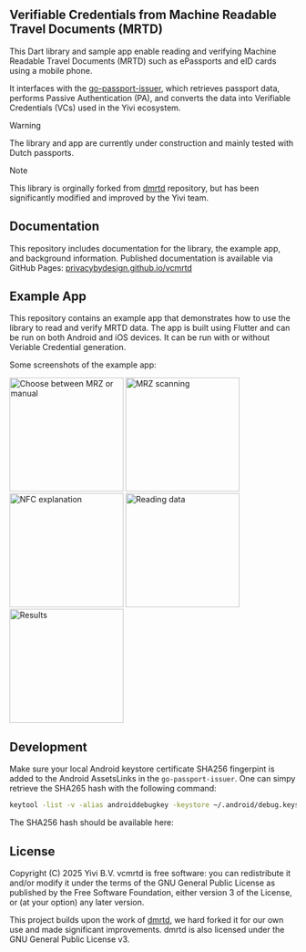 ## Verifiable Credentials from Machine Readable Travel Documents (MRTD) 
This Dart library and sample app enable reading and verifying Machine Readable Travel Documents (MRTD) such as ePassports and eID cards using a mobile phone.

It interfaces with the [go-passport-issuer](https://github.com/privacybydesign/go-passport-issuer), which retrieves passport data, performs Passive Authentication (PA), and converts the data into Verifiable Credentials (VCs) used in the Yivi ecosystem.

> [!WARNING]  
> The library and app are currently under construction and mainly tested with Dutch passports.

> [!NOTE]  
> This library is orginally forked from [dmrtd](https://github.com/ZeroPass/dmrtd) repository, but has been significantly modified and improved by the Yivi team.

## Documentation
This repository includes documentation for the library, the example app, and background information.
Published documentation is available via GitHub Pages: [privacybydesign.github.io/vcmrtd](https://privacybydesign.github.io/vcmrtd)

## Example App
This repository contains an example app that demonstrates how to use the library to read and verify MRTD data. The app is built using Flutter and can be run on both Android and iOS devices. It can be run with or without Veriable Credential generation.

Some screenshots of the example app:

<p float="left"> 
<img src="/dmrtd-docs/static/images/home.png?raw=true" width="200px" alt="Choose between MRZ or manual" />
<img src="/dmrtd-docs/static/images/mrz.png?raw=true" width="200px" alt="MRZ scanning" />
<img src="/dmrtd-docs/static/images/nfc.png?raw=true" width="200px" alt="NFC explanation" />
<img src="/dmrtd-docs/static/images/reading.png?raw=true" width="200px" alt="Reading data" />
<img src="/dmrtd-docs/static/images/result.png?raw=true" width="200px" alt="Results" />
</p>


## Development
Make sure your local Android keystore certificate SHA256 fingerpint is added to the Android AssetsLinks in the `go-passport-issuer`.
One can simpy retrieve the SHA265 hash with the following command:

```sh
keytool -list -v -alias androiddebugkey -keystore ~/.android/debug.keystore -storepass android -keypass android
```

The SHA256 hash should be available here: 

## License
Copyright (C) 2025 Yivi B.V. vcmrtd is free software: you can redistribute it and/or modify it under the terms of the GNU General Public License as published by the Free Software Foundation, either version 3 of the License, or (at your option) any later version.

This project builds upon the work of [dmrtd](https://github.com/ZeroPass/dmrtd), we hard forked it for our own use and made significant improvements. dmrtd is also licensed under the GNU General Public License v3.
